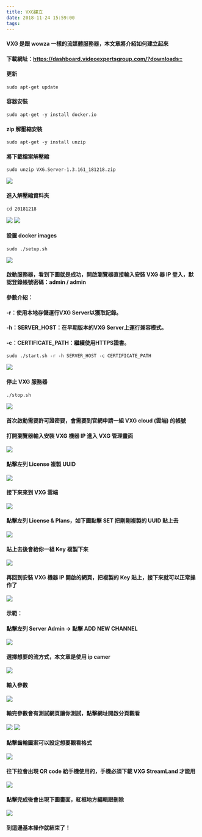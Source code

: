 ```yaml
---
title: VXG建立
date: 2018-11-24 15:59:00
tags:
---
```


#### VXG 是跟 wowza 一樣的流媒體服務器，本文章將介紹如何建立起來

#### 下載網址：https://dashboard.videoexpertsgroup.com/?downloads=

#### 更新

```
sudo apt-get update
```
#### 容器安裝

```
sudo apt-get -y install docker.io
```

#### zip 解壓縮安裝

```
sudo apt-get -y install unzip
```

#### 將下載檔案解壓縮

```
sudo unzip VXG.Server-1.3.161_181218.zip
```

![ ](images/1.png)

#### 進入解壓縮資料夾

```
cd 20181218
```

![ ](images/2.png)
![ ](images/3.png)

#### 設置 docker images

```
sudo ./setup.sh
```

![ ](images/4.png)

#### 啟動服務器，看到下圖就是成功，開啟瀏覽器直接輸入安裝 VXG 器 IP 登入，默認登錄帳號密碼：admin / admin

#### 參數介紹：

#### -r：使用本地存儲運行VXG Server以獲取記錄。

#### -h：SERVER_HOST：在早期版本的VXG Server上運行兼容模式。

#### -c：CERTIFICATE_PATH：繼續使用HTTPS證書。

```
sudo ./start.sh -r -h SERVER_HOST -c CERTIFICATE_PATH
```

![ ](images/5.png)

#### 停止 VXG 服務器

```
./stop.sh
```

![ ](images/6.png)

#### 首次啟動需要許可證密要，會需要到官網申請一組 VXG cloud (雲端) 的帳號

#### 打開瀏覽器輸入安裝 VXG 機器 IP 進入 VXG 管理畫面

![ ](images/7.png)


#### 點擊左列 License 複製 UUID

![ ](images/8.png)

#### 接下來來到 VXG 雲端

![ ](images/9.png)

#### 點擊左列 License & Plans，如下圖點擊 SET 把剛剛複製的 UUID 貼上去

![ ](images/10.png)

#### 貼上去後會給你一組 Key 複製下來

![ ](images/11.png)

#### 再回到安裝 VXG 機器 IP 開啟的網頁，把複製的 Key 貼上，接下來就可以正常操作了

![ ](images/12.png)

#### 示範：

#### 點擊左列 Server Admin → 點擊 ADD NEW CHANNEL

![ ](images/13.png)

#### 選擇想要的流方式，本文章是使用 ip camer

![ ](images/14.png)

#### 輸入參數

![ ](images/15.png)

#### 輸完參數會有測試網頁讓你測試，點擊網址開啟分頁觀看

![ ](images/16.png)
![ ](images/17.png)

#### 點擊齒輪圖案可以設定想要觀看格式

![ ](images/18.png)

#### 往下拉會出現 QR code 給手機使用的，手機必須下載 VXG StreamLand 才能用

![ ](images/19.png)

#### 點擊完成後會出現下圖畫面，紅框地方編輯跟刪除

![ ](images/20.png)

#### 到這邊基本操作就結束了！